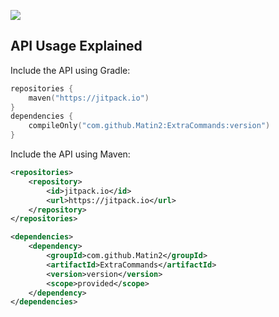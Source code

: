 [![](https://jitpack.io/v/Matin2/ExtraCommands.svg)](https://jitpack.io/#Matin2/ExtraCommands)

## API Usage Explained
Include the API using Gradle:
```kotlin
repositories {
	maven("https://jitpack.io")
}
dependencies {
    compileOnly("com.github.Matin2:ExtraCommands:version")
}
```

Include the API using Maven:
```xml
<repositories>
	<repository>
		<id>jitpack.io</id>
		<url>https://jitpack.io</url>
	</repository>
</repositories>

<dependencies>
    <dependency>
        <groupId>com.github.Matin2</groupId>
        <artifactId>ExtraCommands</artifactId>
        <version>version</version>
        <scope>provided</scope>
    </dependency>
</dependencies>
```
